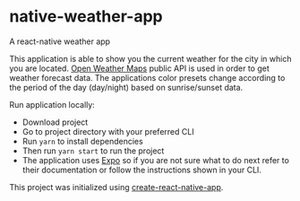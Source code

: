 # native-weather-app
A react-native weather app

This application is able to show you the current weather for the city in which you are located. [Open Weather Maps](https://openweathermap.org/) public API is used in order to get weather forecast data. The applications color presets change according to the period of the day (day/night) based on sunrise/sunset data.

Run application locally:
- Download project
- Go to project directory with your preferred CLI
- Run `yarn` to install dependencies
- Then run `yarn start` to run the project
- The application uses [Expo](https://expo.io/) so if you are not sure what to do next refer to their documentation or follow the instructions shown in your CLI.

This project was initialized using [create-react-native-app](https://github.com/react-community/create-react-native-app).
